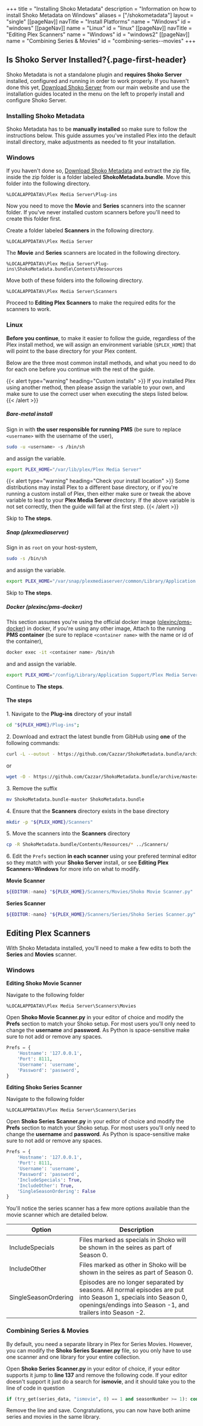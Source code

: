 +++ 
title = "Installing Shoko Metadata"
description = "Information on how to install Shoko Metadata on Windows"
aliases = ["/shokometadata"]
layout = "single"
[[pageNav]]
navTitle = "Install Platforms"
name = "Windows"
id = "windows"
[[pageNav]]
name = "Linux"
id = "linux"
[[pageNav]]
navTitle = "Editing Plex Scanners"
name = "Windows"
id = "windows2"
[[pageNav]]
name = "Combining Series & Movies"
id = "combining-series--movies"
+++

## Is Shoko Server Installed?{.page-first-header}

Shoko Metadata is not a standalone plugin and **requires Shoko Server** installed, configured and running in order to
work properly. If you haven't done this yet, [Download Shoko Server](https://shokoanime.com/downloads/) from our main
website and use the installation guides located in the menu on the left to properly install and configure Shoko Server.

### Installing Shoko Metadata

Shoko Metadata has to be **manually installed** so make sure to follow the instructions below. This guide assumes you've
installed Plex into the default install directory, make adjustments as needed to fit your installation.

### Windows

If you haven't done so, [Download Shoko Metadata](https://shokoanime.com/downloads/) and extract the zip file, inside
the zip folder is a folder labeled **ShokoMetadata.bundle**. Move this folder into the following directory.

```
%LOCALAPPDATA%\Plex Media Server\Plug-ins
```

Now you need to move the **Movie** and **Series** scanners into the scanner folder. If you've never installed custom
scanners before you'll need to create this folder first.

Create a folder labeled **Scanners** in the following directory.

``````
%LOCALAPPDATA%\Plex Media Server
``````

The **Movie** and **Series** scanners are located in the following directory.

``````
%LOCALAPPDATA%\Plex Media Server\Plug-ins\ShokoMetadata.bundle\Contents\Resources
``````

Move both of these folders into the following directory.

``````
%LOCALAPPDATA%\Plex Media Server\Scanners
``````

Proceed to **Editing Plex Scanners** to make the required edits for the scanners to work. 

### Linux

**Before you continue**, to make it easier to follow the guide, regardless of the Plex install method, we will assign an environment
variable (`$PLEX_HOME`) that will point to the base directory for your Plex content.

Below are the three most common install methods, and what you need to do for each one before you continue with the rest of the guide.

{{< alert type="warning" heading="Custom installs" >}}
If you installed Plex using another method, then please assign the variable to your own, and make sure to use the correct user when executing the
steps listed below.
{{< /alert >}}

##### Bare-metal install

Sign in with **the user responsible for running PMS** (be sure to replace `<username>` with the username of the user),
```sh
sudo -u <username> -s /bin/sh
```

and assign the variable.
```sh
export PLEX_HOME="/var/lib/plex/Plex Media Server"
```

{{< alert type="warning" heading="Check your install location" >}}
Some distributions may install Plex to a different base directory, or if you're running a custom install of Plex, then either make sure or tweak the above variable to lead to your **Plex Media Server** directory. If the above variable is not set correctly, then the guide will fail at the first step.
{{< /alert >}}

Skip to **The steps**.
##### Snap (plexmediaserver)

Sign in as `root` on your host-system,
```sh
sudo -s /bin/sh
```

and assign the variable.
```sh
export PLEX_HOME="/var/snap/plexmediaserver/common/Library/Application Support/Plex Media Server"
```

Skip to **The steps**.

##### Docker (plexinc/pms-docker)

This section assumes you're using the official docker image ([plexinc/pms-docker](.)) in docker, if you're using any other image,
Attach to the running **PMS container** (be sure to replace `<container name>` with the name or id of the container),
```sh
docker exec -it <container name> /bin/sh
```

and and assign the variable.
```sh
export PLEX_HOME="/config/Library/Application Support/Plex Media Server"
```

Continue to **The steps**.

#### The steps

1\. Navigate to the **Plug-ins** directory of your install
```sh
cd "${PLEX_HOME}/Plug-ins";
```

2\. Download and extract the latest bundle from GibHub using **one** of the following commands:
```sh
curl -L --outout - https://github.com/Cazzar/ShokoMetadata.bundle/archive/master.tar.gz | tar -xzf -
```
or
```sh
wget -O - https://github.com/Cazzar/ShokoMetadata.bundle/archive/master.tar.gz | tar -xzf -
```

3\. Remove the suffix
```sh
mv ShokoMetadata.bundle-master ShokoMetadata.bundle
```

4\. Ensure that the **Scanners** directory exists in the base directory
```sh
mkdir -p "${PLEX_HOME}/Scanners"
```

5\. Move the scanners into the **Scanners** directory
```sh
cp -R ShokoMetadata.bundle/Contents/Resources/* ../Scanners/
```

6\. Edit the `Prefs` section **in each scanner** using your prefered terminal editor so they match with your **Shoko Server** install,
or see **Editing Plex Scanners**>**Windows** for more info on what to modify.

**Movie Scanner**
```sh
${EDITOR:-nano} "${PLEX_HOME}/Scanners/Movies/Shoko Movie Scanner.py"
```

**Series Scanner**
```sh
${EDITOR:-nano} "${PLEX_HOME}/Scanners/Series/Shoko Series Scanner.py"
```

## Editing Plex Scanners

With Shoko Metadata installed, you'll need to make a few edits to both the **Series** and **Movies** scanner.

<h3 id="windows2">Windows</h3>

**Editing Shoko Movie Scanner**

Navigate to the following folder

``````
%LOCALAPPDATA%\Plex Media Server\Scanners\Movies
``````

Open **Shoko Movie Scanner.py** in your editor of choice and modify the **Prefs** section to match your Shoko setup. For
most users you'll only need to change the **username** and **password**. As Python is space-sensitive make sure to not
add or remove any spaces.

```py
Prefs = {
    'Hostname': '127.0.0.1',
    'Port': 8111,
    'Username': 'username',
    'Password': 'password',
}
```

**Editing Shoko Series Scanner**

Navigate to the following folder

``````
%LOCALAPPDATA%\Plex Media Server\Scanners\Series
``````

Open **Shoko Series Scanner.py** in your editor of choice and modify the **Prefs** section to match your Shoko setup.
For most users you'll only need to change the **username** and **password**. As Python is space-sensitive make sure to
not add or remove any spaces.

```py
Prefs = {
    'Hostname': '127.0.0.1',
    'Port': 8111,
    'Username': 'username',
    'Password': 'password',
    'IncludeSpecials': True,
    'IncludeOther': True,
    'SingleSeasonOrdering': False
}
```

You'll notice the series scanner has a few more options available than the movie scanner which are detailed below.

<table class="table table-bordered">
    <thead>
    <tr>
        <th>Option</th>
        <th>Description</th>
    </tr>
    </thead>
    <tbody>
    <tr>
        <td>IncludeSpecials</td>
        <td>Files marked as specials in Shoko will be shown in the seires as part of Season 0.</td>
    </tr>
    <tr>
        <td>IncludeOther</td>
        <td>Files marked as other in Shoko will be shown in the seires as part of Season 0.</td>
    </tr>
    <tr>
        <td>SingleSeasonOrdering</td>
        <td>Episodes are no longer separated by seasons. All normal episodes are put into Season 1, specials into Season 0, openings/endings into Season -1, and trailers into Season -2.</td>
    </tr>
    </tbody>
</table>

### Combining Series & Movies

By default, you need a separate library in Plex for Series Movies. However, you can modify the **Shoko Series
Scanner.py** file, so you only have to use one scanner and one library for your entire collection.

Open **Shoko Series Scanner.py** in your editor of choice, if your editor supports it jump to **line 137** and remove
the following code. If your editor doesn't support it just do a search for **ismovie**, and it should take you to the
line of code in question

```py
if (try_get(series_data, "ismovie", 0) == 1 and seasonNumber >= 1): continue # Ignore movies in preference for Shoko Movie Scanner, but keep specials as Plex sees specials as duplicate
```

Remove the line and save. Congratulations, you can now have both anime series and movies in the same library.
